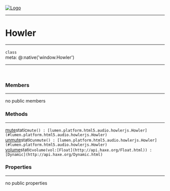 
[![Logo](../../../../../../images/logo.png)](../../../../../../api/index.html)

---



<h1>Howler</h1>



---

`class`
<span class="meta">
<br/>meta: @:native('window.Howler')
</span>


---

&nbsp;
&nbsp;

<h3>Members</h3> <hr/>no public members

<h3>Methods</h3> <hr/><span class="method apipage">
            <a name="mute"><a class="lift" href="#mute">mute</a></a><span class="inline-block static">static</span><code class="signature apipage">mute() : [lumen.platform.html5.audio.howlerjs.Howler](#lumen.platform.html5.audio.howlerjs.Howler)</code><br/><span class="small_desc_flat"></span>
        </span>
    <span class="method apipage">
            <a name="unmute"><a class="lift" href="#unmute">unmute</a></a><span class="inline-block static">static</span><code class="signature apipage">unmute() : [lumen.platform.html5.audio.howlerjs.Howler](#lumen.platform.html5.audio.howlerjs.Howler)</code><br/><span class="small_desc_flat"></span>
        </span>
    <span class="method apipage">
            <a name="volume"><a class="lift" href="#volume">volume</a></a><span class="inline-block static">static</span><code class="signature apipage">volume(vol:<span>[Float](http://api.haxe.org/Float.html)</span>) : [Dynamic](http://api.haxe.org/Dynamic.html)</code><br/><span class="small_desc_flat"></span>
        </span>
    

<h3>Properties</h3> <hr/>no public properties

&nbsp;
&nbsp;
&nbsp;